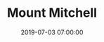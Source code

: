 ---
layout: highpoint
title: Mount Mitchell
location: North Carolina
category: highpoints
tag: Highpoints
tagline: 6,683 feet
name: north_carolina_highpoint
files: 15
thumbnail: 5
date: 2019-07-03 07:00:00
---